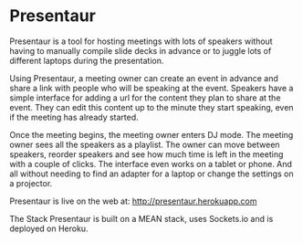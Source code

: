 Presentaur
==========

Presentaur is a tool for hosting meetings with lots of speakers without having to manually compile slide decks in advance or to juggle lots of different laptops during the presentation. 

Using Presentaur, a meeting owner can create an event in advance and share a link with people who will be speaking at the event. Speakers have a simple interface for adding a url for the content they plan to share at the event. They can edit this content up to the minute they start speaking, even if the meeting has already started. 

Once the meeting begins, the meeting owner enters DJ mode. The meeting owner sees all the speakers as a playlist. The owner can move between speakers, reorder speakers and see how much time is left in the meeting with a couple of clicks. The interface even works on a tablet or phone. And all without needing to find an adapter for a laptop or change the settings on a projector.

Presentaur is live on the web at: http://presentaur.herokuapp.com

The Stack
Presentaur is built on a MEAN stack, uses Sockets.io and is deployed on Heroku.
